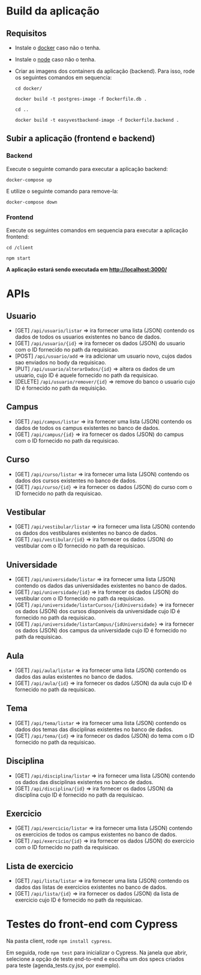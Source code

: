 # Build da aplicação

## Requisitos

- Instale o [docker](https://docs.docker.com/get-docker/) caso não o tenha.
- Instale o [node](https://nodejs.org/en/download/) caso não o tenha.
- Criar as imagens dos containers da aplicação (backend). Para isso, rode os seguintes comandos em sequencia:

  ```
  cd docker/

  docker build -t postgres-image -f Dockerfile.db .

  cd ..

  docker build -t easyvestbackend-image -f Dockerfile.backend .
  ```

## Subir a aplicação (frontend e backend)

### Backend
Execute o seguinte comando para executar a aplicação backend:

```
docker-compose up
```

E utilize o seguinte comando para remove-la:

```
docker-compose down
```

### Frontend
Execute os seguintes comandos em sequencia para executar a aplicação frontend:

```
cd /client

npm start
```

**A aplicação estará sendo executada em [http://localhost:3000/](http://localhost:3000/)**


# APIs

## Usuario

- [GET] `/api/usuario/listar` => ira fornecer uma lista (JSON) contendo os dados de todos os usuarios existentes no
  banco de dados.
- [GET] `/api/usuario/{id}` => ira fornecer os dados (JSON) do usuario com o ID fornecido no path da requisicao.
- [POST] `/api/usuario/add` => ira adicionar um usuario novo, cujos dados sao enviados no body da requisicao.
- [PUT] `/api/usuario/alterarDados/{id}` => altera os dados de um usuario, cujo ID é aquele fornecido no path da
  requisicao.
- [DELETE] `/api/usuario/remover/{id}` => remove do banco o usuario cujo ID é fornecido no path da requisição.

## Campus

- [GET] `/api/campus/listar` => ira fornecer uma lista (JSON) contendo os dados de todos os campus existentes no
  banco de dados.
- [GET] `/api/campus/{id}` => ira fornecer os dados (JSON) do campus com o ID fornecido no path da requisicao.

## Curso

- [GET] `/api/curso/listar` => ira fornecer uma lista (JSON) contendo os dados dos cursos existentes no
  banco de dados.
- [GET] `/api/curso/{id}` => ira fornecer os dados (JSON) do curso com o ID fornecido no path da requisicao.

## Vestibular

- [GET] `/api/vestibular/listar` => ira fornecer uma lista (JSON) contendo os dados dos vestibulares existentes no
  banco de dados.
- [GET] `/api/vestibular/{id}` => ira fornecer os dados (JSON) do vestibular com o ID fornecido no path da requisicao.

## Universidade

- [GET] `/api/universidade/listar` => ira fornecer uma lista (JSON) contendo os dados das universidades existentes no
  banco de dados.
- [GET] `/api/universidade/{id}` => ira fornecer os dados (JSON) do vestibular com o ID fornecido no path da requisicao.
- [GET] `/api/universidade/listarCursos/{idUniversidade}` => ira fornecer os dados (JSON) dos cursos disponiveis da
  universidade cujo ID é fornecido no path da requisicao.
- [GET] `/api/universidade/listarCampus/{idUniversidade}` => ira fornecer os dados (JSON) dos campus da universidade
  cujo ID é fornecido no path da requisicao.

## Aula

- [GET] `/api/aula/listar` => ira fornecer uma lista (JSON) contendo os dados das aulas existentes no
  banco de dados.
- [GET] `/api/aula/{id}` => ira fornecer os dados (JSON) da aula cujo ID é fornecido no path da requisicao.

## Tema

- [GET] `/api/tema/listar` => ira fornecer uma lista (JSON) contendo os dados dos temas das disciplinas existentes no
  banco de dados.
- [GET] `/api/tema/{id}` => ira fornecer os dados (JSON) do tema com o ID fornecido no path da requisicao.

## Disciplina

- [GET] `/api/disciplina/listar` => ira fornecer uma lista (JSON) contendo os dados das disciplinas existentes no
  banco de dados.
- [GET] `/api/disciplina/{id}` => ira fornecer os dados (JSON) da disciplina cujo ID é fornecido no path da requisicao.

## Exercicio

- [GET] `/api/exercicio/listar` => ira fornecer uma lista (JSON) contendo os exercicios de todos os campus existentes no
  banco de dados.
- [GET] `/api/exercicio/{id}` => ira fornecer os dados (JSON) do exercicio com o ID fornecido no path da requisicao.

## Lista de exercicio

- [GET] `/api/lista/listar` => ira fornecer uma lista (JSON) contendo os dados das listas de exercicios existentes no
  banco de dados.
- [GET] `/api/lista/{id}` => ira fornecer os dados (JSON) da lista de exercicio cujo ID é fornecido no path da
  requisicao.
  
  
# Testes do front-end com Cypress
  
Na pasta client, rode `npm install cypress`.

Em seguida, rode `npm test` para inicializar o Cypress. Na janela que abrir, selecione a opção de teste end-to-end e escolha um dos specs criados para teste (agenda_tests.cy.jsx, por exemplo).
  
